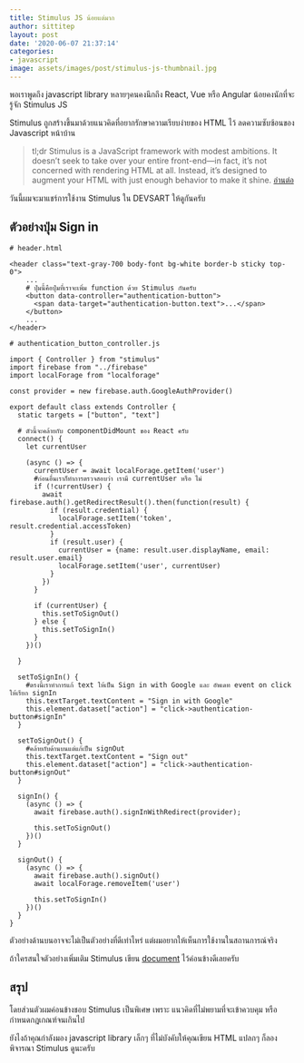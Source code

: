 ```yaml
---
title: Stimulus JS น้อยแต่มาก
author: sittitep
layout: post
date: '2020-06-07 21:37:14'
categories:
- javascript
image: assets/images/post/stimulus-js-thumbnail.jpg
---
```


พอเราพูดถึง javascript library หลายๆคนคงนึกถึง React, Vue หรือ Angular น้อยคงนักที่จะรู้จัก Stimulus JS

 Stimulus ถูกสร้างขึ้นมาด้วยแนวคิดที่อยากรักษาความเรียบง่ายของ HTML ไว้ ลดความซับซ้อนของ Javascript  หน้าบ้าน
 
  >tl;dr Stimulus is a JavaScript framework with modest ambitions. It doesn’t seek to take over your entire front-end—in fact, it’s not concerned with rendering HTML at all. Instead, it’s designed to augment your HTML with just enough behavior to make it shine. [อ่านต่อ](https://stimulusjs.org/)
 
วันนี้ผมจะมาแชร์การใช้งาน Stimulus ใน DEVSART ให้ดูกันครับ

## ตัวอย่างปุ่ม Sign in
```
# header.html

<header class="text-gray-700 body-font bg-white border-b sticky top-0">
    ...
    # ปุ่มนี้คือปุ่มที่เราจะเพิ่ม function ด้วย Stimulus กันครับ
    <button data-controller="authentication-button">
      <span data-target="authentication-button.text">...</span>
    </button>
    ...
</header>
```

```
# authentication_button_controller.js

import { Controller } from "stimulus"
import firebase from "../firebase"
import localForage from "localforage"

const provider = new firebase.auth.GoogleAuthProvider()

export default class extends Controller {
  static targets = ["button", "text"]
  
  # ตัวนี้จะคล้ายกับ componentDidMount ของ React ครับ
  connect() {
    let currentUser

    (async () => {
      currentUser = await localForage.getItem('user')
      #ก่อนอื่นเราก็ทำการตรวจสอบว่า เรามี currentUser หรือ ไม่
      if (!currentUser) {
        await firebase.auth().getRedirectResult().then(function(result) {
          if (result.credential) {
            localForage.setItem('token', result.credential.accessToken)
          }
          if (result.user) {
            currentUser = {name: result.user.displayName, email: result.user.email}
            localForage.setItem('user', currentUser)
          }
        })
      }

      if (currentUser) {
        this.setToSignOut()
      } else {
        this.setToSignIn()
      }
    })()
    
  }

  setToSignIn() {
    #ตรงนี้เราทำการแก้ text ให้เป็น Sign in with Google และ อัพเดท event on click ให้เรียก signIn
    this.textTarget.textContent = "Sign in with Google"
    this.element.dataset["action"] = "click->authentication-button#signIn"
  }

  setToSignOut() {
    #คล้ายกับด้านบนแต่แก้เป็น signOut
    this.textTarget.textContent = "Sign out"
    this.element.dataset["action"] = "click->authentication-button#signOut"
  }

  signIn() {
    (async () => {
      await firebase.auth().signInWithRedirect(provider);

      this.setToSignOut()
    })()
  }

  signOut() {
    (async () => {
      await firebase.auth().signOut()
      await localForage.removeItem('user')
        
      this.setToSignIn()
    })()
  }
}
```

ตัวอย่างด้านบนอาจจะไม่เป็นตัวอย่างที่ดีเท่าไหร่ แต่ผมอยากให้เห็นการใช้งานในสถานการณ์จริง

ถ้าใครสนใจตัวอย่างเพิ่มเติม Stimulus เขียน [document](https://stimulusjs.org/handbook/hello-stimulus) ไว้ค่อนข้างดีเลยครับ

## สรุป
โดยส่วนตัวผมค่อนข้างชอบ Stimulus เป็นพิเศษ เพราะ แนวคิดที่ไม่พยามที่จะเข้าควบคุม หรือ กำหนดกฎเกณฑ์จนเกินไป

ยังไงถ้าคุณกำลังมอง javascript library เล็กๆ ที่ไม่บังคับให้คุณเขียน HTML แปลกๆ ก็ลองพิจารณา Stimulus ดูนะครับ
